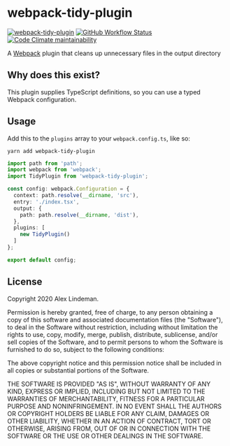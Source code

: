 # webpack-tidy-plugin

[![webpack-tidy-plugin](https://img.shields.io/npm/v/webpack-tidy-plugin?style=for-the-badge)](https://www.npmjs.com/package/webpack-tidy-plugin)
[![GitHub Workflow Status](https://img.shields.io/github/workflow/status/aelindeman/webpack-tidy-plugin/main?style=for-the-badge)](https://github.com/aelindeman/webpack-tidy-plugin/actions?query=workflow%3Amain)
[![Code Climate maintainability](https://img.shields.io/codeclimate/maintainability/aelindeman/webpack-tidy-plugin?style=for-the-badge)](https://codeclimate.com/github/aelindeman/webpack-tidy-plugin/maintainability)

A [Webpack](https://webpack.js.org) plugin that cleans up unnecessary files in the output directory

## Why does this exist?

This plugin supplies TypeScript definitions, so you can use a typed Webpack configuration.

## Usage

Add this to the `plugins` array to your `webpack.config.ts`, like so:

```
yarn add webpack-tidy-plugin
```

```typescript
import path from 'path';
import webpack from 'webpack';
import TidyPlugin from 'webpack-tidy-plugin';

const config: webpack.Configuration = {
  context: path.resolve(__dirname, 'src'),
  entry: './index.tsx',
  output: {
    path: path.resolve(__dirname, 'dist'),
  },
  plugins: [
    new TidyPlugin()
  ]
};

export default config;
```

## License

Copyright 2020 Alex Lindeman.

Permission is hereby granted, free of charge, to any person obtaining a copy of this software and associated documentation files (the "Software"), to deal in the Software without restriction, including without limitation the rights to use, copy, modify, merge, publish, distribute, sublicense, and/or sell copies of the Software, and to permit persons to whom the Software is furnished to do so, subject to the following conditions:

The above copyright notice and this permission notice shall be included in all copies or substantial portions of the Software.

THE SOFTWARE IS PROVIDED "AS IS", WITHOUT WARRANTY OF ANY KIND, EXPRESS OR IMPLIED, INCLUDING BUT NOT LIMITED TO THE WARRANTIES OF MERCHANTABILITY, FITNESS FOR A PARTICULAR PURPOSE AND NONINFRINGEMENT. IN NO EVENT SHALL THE AUTHORS OR COPYRIGHT HOLDERS BE LIABLE FOR ANY CLAIM, DAMAGES OR OTHER LIABILITY, WHETHER IN AN ACTION OF CONTRACT, TORT OR OTHERWISE, ARISING FROM, OUT OF OR IN CONNECTION WITH THE SOFTWARE OR THE USE OR OTHER DEALINGS IN THE SOFTWARE.
